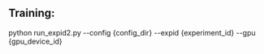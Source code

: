 ## Training:
python run_expid2.py --config {config_dir} --expid {experiment_id} --gpu {gpu_device_id}
